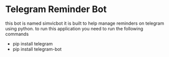 # Telegram Reminder Bot
this bot is named simvicbot it is built to help manage reminders on telegram using python.
to run this application you need to run the following commands 
- pip install telegram
- pip install telegram-bot
